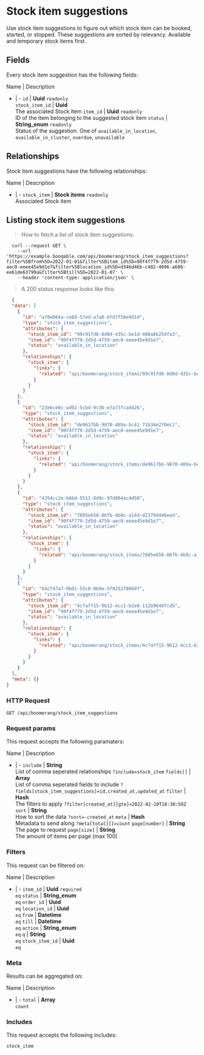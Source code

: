 # Stock item suggestions

Use stock item suggestions to figure out which stock item can be booked, started, or stopped. These suggestions are sorted by relevancy. Available and temporary stock items first.

## Fields
Every stock item suggestion has the following fields:

Name | Description
- | -
`id` | **Uuid** `readonly`<br>
`stock_item_id` | **Uuid**<br>The associated Stock item
`item_id` | **Uuid** `readonly`<br>ID of the item belonging to the suggested stock item
`status` | **String_enum** `readonly`<br>Status of the suggestion. One of `available_in_location`, `available_in_cluster`, `overdue`, `unavailable`


## Relationships
Stock item suggestions have the following relationships:

Name | Description
- | -
`stock_item` | **Stock items** `readonly`<br>Associated Stock item


## Listing stock item suggestions



> How to fetch a list of stock item suggestions:

```shell
  curl --request GET \
    --url 'https://example.booqable.com/api/boomerang/stock_item_suggestions?filter%5Bfrom%5D=2022-01-01&filter%5Bitem_id%5D=90f4f779-2d5d-4759-aec0-eeee45e9d1e7&filter%5Blocation_id%5D=d346d46b-c402-4096-a680-ee61de63799a&filter%5Btill%5D=2022-01-07' \
    --header 'content-type: application/json' \
```

> A 200 status response looks like this:

```json
  {
  "data": [
    {
      "id": "a70e064a-ce8d-57ed-a7a0-bfd7f50e9d1d",
      "type": "stock_item_suggestions",
      "attributes": {
        "stock_item_id": "99c91fd6-8d0d-435c-be1d-400a8b25dfa3",
        "item_id": "90f4f779-2d5d-4759-aec0-eeee45e9d1e7",
        "status": "available_in_location"
      },
      "relationships": {
        "stock_item": {
          "links": {
            "related": "api/boomerang/stock_items/99c91fd6-8d0d-435c-be1d-400a8b25dfa3"
          }
        }
      }
    },
    {
      "id": "23e6ce0c-ad92-5cbd-9c36-e7a73fcad426",
      "type": "stock_item_suggestions",
      "attributes": {
        "stock_item_id": "de9617bb-9870-409a-bc41-71b34e270ec1",
        "item_id": "90f4f779-2d5d-4759-aec0-eeee45e9d1e7",
        "status": "available_in_location"
      },
      "relationships": {
        "stock_item": {
          "links": {
            "related": "api/boomerang/stock_items/de9617bb-9870-409a-bc41-71b34e270ec1"
          }
        }
      }
    },
    {
      "id": "4354cc2e-b6bd-5511-8d9c-97d804ac4d50",
      "type": "stock_item_suggestions",
      "attributes": {
        "stock_item_id": "7885e658-86fb-4b8c-a14d-d2379d446ee4",
        "item_id": "90f4f779-2d5d-4759-aec0-eeee45e9d1e7",
        "status": "available_in_location"
      },
      "relationships": {
        "stock_item": {
          "links": {
            "related": "api/boomerang/stock_items/7885e658-86fb-4b8c-a14d-d2379d446ee4"
          }
        }
      }
    },
    {
      "id": "64cf47a7-0b01-55c0-8b9e-5f0252f8660f",
      "type": "stock_item_suggestions",
      "attributes": {
        "stock_item_id": "4c7aff15-9612-4cc1-b2e8-112b9648fcd5",
        "item_id": "90f4f779-2d5d-4759-aec0-eeee45e9d1e7",
        "status": "available_in_location"
      },
      "relationships": {
        "stock_item": {
          "links": {
            "related": "api/boomerang/stock_items/4c7aff15-9612-4cc1-b2e8-112b9648fcd5"
          }
        }
      }
    }
  ],
  "meta": {}
}
```

### HTTP Request

`GET /api/boomerang/stock_item_suggestions`

### Request params

This request accepts the following paramaters:

Name | Description
- | -
`include` | **String**<br>List of comma seperated relationships `?include=stock_item`
`fields[]` | **Array**<br>List of comma seperated fields to include `?fields[stock_item_suggestions]=id,created_at,updated_at`
`filter` | **Hash**<br>The filters to apply `?filter[created_at][gte]=2022-02-10T10:30:50Z`
`sort` | **String**<br>How to sort the data `?sort=-created_at`
`meta` | **Hash**<br>Metadata to send along `?meta[total][]=count`
`page[number]` | **String**<br>The page to request
`page[size]` | **String**<br>The amount of items per page (max 100)


### Filters

This request can be filtered on:

Name | Description
- | -
`item_id` | **Uuid** `required`<br>`eq`
`status` | **String_enum**<br>`eq`
`order_id` | **Uuid**<br>`eq`
`location_id` | **Uuid**<br>`eq`
`from` | **Datetime**<br>`eq`
`till` | **Datetime**<br>`eq`
`action` | **String_enum**<br>`eq`
`q` | **String**<br>`eq`
`stock_item_id` | **Uuid**<br>`eq`


### Meta

Results can be aggregated on:

Name | Description
- | -
`total` | **Array**<br>`count`


### Includes

This request accepts the following includes:

`stock_item`





